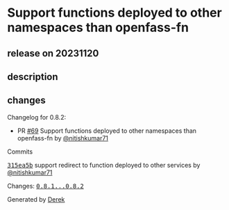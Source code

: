 # Support functions deployed to other namespaces than openfass-fn

## release on 20231120

## description

## changes

Changelog for 0.8.2:

* PR <a class="issue-link js-issue-link" data-error-text="Failed to load title" data-id="1961080787" data-permission-text="Title is private" data-url="https://github.com/openfaas/ingress-operator/issues/69" data-hovercard-type="pull_request" data-hovercard-url="/openfaas/ingress-operator/pull/69/hovercard" href="https://github.com/openfaas/ingress-operator/pull/69">#69</a> Support functions deployed to other namespaces than openfass-fn by <a class="user-mention notranslate" data-hovercard-type="user" data-hovercard-url="/users/nitishkumar71/hovercard" data-octo-click="hovercard-link-click" data-octo-dimensions="link_type:self" href="https://github.com/nitishkumar71">@nitishkumar71</a>

Commits

<a class="commit-link" data-hovercard-type="commit" data-hovercard-url="https://github.com/openfaas/ingress-operator/commit/315ea5b88266adea587d3384140fe0cbb29ec47a/hovercard" href="https://github.com/openfaas/ingress-operator/commit/315ea5b88266adea587d3384140fe0cbb29ec47a"><tt>315ea5b</tt></a> support redirect to function deployed to other services by <a class="user-mention notranslate" data-hovercard-type="user" data-hovercard-url="/users/nitishkumar71/hovercard" data-octo-click="hovercard-link-click" data-octo-dimensions="link_type:self" href="https://github.com/nitishkumar71">@nitishkumar71</a>

Changes: <a class="commit-link" href="https://github.com/openfaas/ingress-operator/compare/0.8.1...0.8.2"><tt>0.8.1...0.8.2</tt></a>

Generated by <a href="https://github.com/alexellis/derek/">Derek</a>

